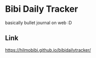 # Bibi Daily Tracker
basically bullet journal on web :D

## Link
https://hilmobibi.github.io/bibidailytracker/
